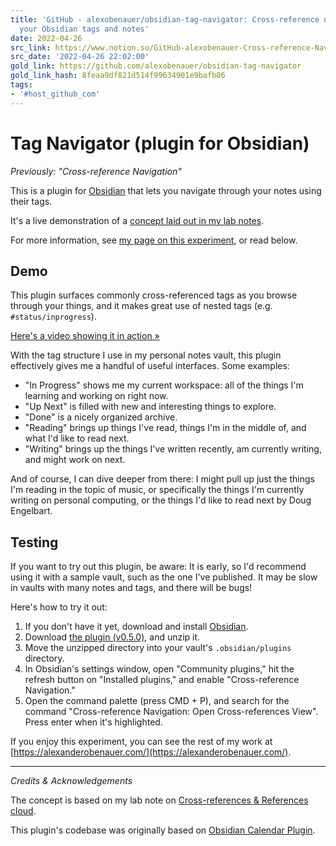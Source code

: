 ```yaml
---
title: 'GitHub - alexobenauer/obsidian-tag-navigator: Cross-reference navigation through
  your Obsidian tags and notes'
date: 2022-04-26
src_link: https://www.notion.so/GitHub-alexobenauer-Cross-reference-Navigation-for-Obsidian-Cross-reference-navigation-through-yo-717ad6442261471dabb8eb13962e0101
src_date: '2022-04-26 22:02:00'
gold_link: https://github.com/alexobenauer/obsidian-tag-navigator
gold_link_hash: 8feaa9df821d514f99634901e9bafb86
tags:
- '#host_github_com'
---
```


Tag Navigator (plugin for Obsidian)
===================================


*Previously: "Cross-reference Navigation"*


This is a plugin for [Obsidian](https://obsidian.md/) that lets you navigate through your notes using their tags.


It's a live demonstration of a [concept laid out in my lab notes](https://alexanderobenauer.com/labnotes/015/).


For more information, see [my page on this experiment](https://alexanderobenauer.com/labnotes/exp001/), or read below.


Demo
----


This plugin surfaces commonly cross-referenced tags as you browse through your things, and it makes great use of nested tags (e.g. `#status/inprogress`).


[Here's a video showing it in action »](https://www.youtube.com/watch?v=sm5HXFNN8jE)


With the tag structure I use in my personal notes vault, this plugin effectively gives me a handful of useful interfaces. Some examples:


* "In Progress" shows me my current workspace: all of the things I'm learning and working on right now.
* "Up Next" is filled with new and interesting things to explore.
* "Done" is a nicely organized archive.
* "Reading" brings up things I've read, things I'm in the middle of, and what I'd like to read next.
* "Writing" brings up the things I've written recently, am currently writing, and might work on next.


And of course, I can dive deeper from there: I might pull up just the things I'm reading in the topic of music, or specifically the things I'm currently writing on personal computing, or the things I'd like to read next by Doug Engelbart.


Testing
-------


If you want to try out this plugin, be aware: It is early, so I'd recommend using it with a sample vault, such as the one I've published. It may be slow in vaults with many notes and tags, and there will be bugs!


Here's how to try it out:


1. If you don't have it yet, download and install [Obsidian](https://obsidian.md).
2. Download [the plugin (v0.5.0)](https://github.com/alexobenauer/obsidian-tag-navigator/releases/download/0.5.0/tag-navigator.zip), and unzip it.
3. Move the unzipped directory into your vault's `.obsidian/plugins` directory.
4. In Obsidian's settings window, open "Community plugins," hit the refresh button on "Installed plugins," and enable "Cross-reference Navigation."
5. Open the command palette (press CMD + P), and search for the command "Cross-reference Navigation: Open Cross-references View". Press enter when it's highlighted.


If you enjoy this experiment, you can see the rest of my work at [https://alexanderobenauer.com/](https://alexanderobenauer.com/).




---


*Credits & Acknowledgements*


The concept is based on my lab note on [Cross-references & References cloud](https://alexanderobenauer.com/labnotes/015/).


This plugin's codebase was originally based on [Obsidian Calendar Plugin](https://github.com/liamcain/obsidian-calendar-plugin).